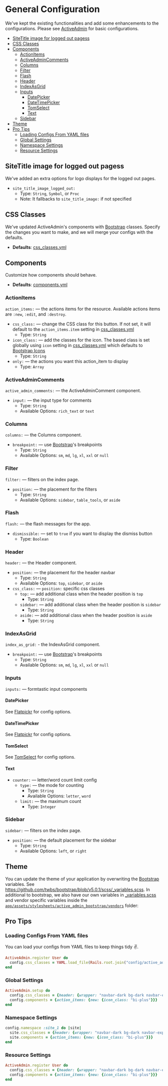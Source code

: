 [ActiveAdmin]: https://activeadmin.info/1-general-configuration.html
[Bootstrap Icons]: https://icons.getbootstrap.com/
[Bootstrap]: https://getbootstrap.com/docs/5.0/getting-started/introduction/
[components.yml]: ../lib/active_admin_bootstrap/fixtures/components.yml
[css_classes.yml]: ../lib/active_admin_bootstrap/fixtures/css_classes.yml
[Flatpickr]: https://flatpickr.js.org/
[TomSelect]: https://tom-select.js.org/

# General Configuration <!-- omit in toc -->
We've kept the existing functionalities and add some enhancements to the configurations. Please see [ActiveAdmin] for basic configurations.

- [SiteTitle image for logged out pagess](#sitetitle-image-for-logged-out-pagess)
- [CSS Classes](#css-classes)
- [Components](#components)
  - [ActionItems](#actionitems)
  - [ActiveAdminComments](#activeadmincomments)
  - [Columns](#columns)
  - [Filter](#filter)
  - [Flash](#flash)
  - [Header](#header)
  - [IndexAsGrid](#indexasgrid)
  - [Inputs](#inputs)
    - [DatePicker](#datepicker)
    - [DateTimePicker](#datetimepicker)
    - [TomSelect](#tomselect)
    - [Text](#text)
  - [Sidebar](#sidebar)
- [Theme](#theme)
- [Pro Tips](#pro-tips)
  - [Loading Configs From YAML files](#loading-configs-from-yaml-files)
  - [Global Settings](#global-settings)
  - [Namespace Settings](#namespace-settings)
  - [Resource Settings](#resource-settings)

## SiteTitle image for logged out pagess
We've added an extra options for logo displays for the logged out pages.
- `site_title_image_logged_out:`
  - Type: `String`, `Symbol`, or `Proc`
  - Note: It fallbacks to `site_title_image:` if not specified

## CSS Classes
We've updated ActiveAdmin's components with [Bootstrap] classes. Specify the changes you want to make, and we will merge your configs with the defaults.

- **Defaults**: [css_classes.yml]

## Components
Customize how components should behave.

- **Defaults**: [components.yml]

### ActionItems
`action_items:` — the actions items for the resource. Available actions items are `:new`, `:edit`, and `:destroy`.

- `css_class:` — change the CSS class for this button. If not set, it will default to the `action_items.item` setting in [css_classes.yml]
  - Type: `String`
- `icon_class:` — add the classes for the icon. The based class is set globally using `icon` setting in [css_classes.yml] which defaults to [Bootstrap Icons]
  - Type: `String`
- `only:` — the actions you want this action_item to display
  - Type: `Array`

### ActiveAdminComments
`active_admin_comments:` — the ActiveAdminComment component.

- `input:` — the input type for comments
  - Type: `String`
  - Available Options: `rich_text` or `text`

### Columns
`columns:` — the Columns component.

- `breakpoint:` — use [Bootstrap]'s breakpoints
  - Type: `String`
  - Available Options: `sm`, `md`, `lg`, `xl`, `xxl` or `null`

### Filter
`filter:` — filters on the index page.

- `position:` — the placement for the filters
  - Type: `String`
  - Available Options: `sidebar`, `table_tools`, or `aside`

### Flash
`flash:` — the flash messages for the app.

- `dismissible:` — set to `true` if you want to display the dismiss button
  - Type: `Boolean`

### Header
`header:` — the Header component.

- `position:` — the placement for the header navbar
  - Type: `String`
  - Available Options: `top`, `sidebar`, or `aside`
- `css_class:` — `position:` specific css classes
  - `top:` — add additional class when the header position is `top`
    - Type: `String`
  - `sidebar:` — add additional class when the header position is `sidebar`
    - Type: `String`
  - `aside:` — add additional class when the header position is `aside`
    - Type: `String`

### IndexAsGrid
`index_as_grid:` - the IndexAsGrid component.

- `breakpoint:` — use [Bootstrap]'s breakpoints
  - Type: `String`
  - Available Options: `sm`, `md`, `lg`, `xl`, `xxl` or `null`

### Inputs
`inputs:` — formtastic input components

#### DatePicker
See [Flatpickr] for config options.

#### DateTimePicker
See [Flatpickr] for config options.

#### TomSelect
See [TomSelect] for config options.

#### Text
- `counter:` — letter/word count limit config
  - `type:` — the mode for counting
    - Type: `String`
    - Available Options: `letter`, `word`
  - `limit:` — the maximum count
    - Type: `Integer`

### Sidebar
`sidebar:` — filters on the index page.

- `position:` — the default placement for the sidebar
  - Type: `String`
  - Available Options: `left`, or `right`

## Theme
You can update the theme of your application by overwriting the [Bootstrap] variables. See https://github.com/twbs/bootstrap/blob/v5.0.1/scss/_variables.scss.
In additional to bootstrap, we also have our own variables in [_variables.scss](../app/assets/stylesheets/active_admin_bootstrap/meta/_variables.scss)
and vendor specific variables inside the [`app/assets/stylesheets/active_admin_bootstrap/vendors`](../app/assets/stylesheets/active_admin_bootstrap/vendors) folder:

## Pro Tips
### Loading Configs From YAML files
You can load your configs from YAML files to keep things tidy ✌️.

```ruby
ActiveAdmin.register User do
  config.css_classes = YAML.load_file(Rails.root.join("config/active_admin_bootstrap/users/css_classes.yml").to_s)
end
```

### Global Settings
```ruby
ActiveAdmin.setup do
  config.css_classes = {header: {wrapper: "navbar-dark bg-dark navbar-expand-lg"}}
  config.components = {action_items: {new: {icon_class: "bi-plus"}}}
end
```

### Namespace Settings
```ruby
config.namespace :site_1 do |site|
  site.css_classes = {header: {wrapper: "navbar-dark bg-dark navbar-expand-lg"}}
  site.components = {action_items: {new: {icon_class: "bi-plus"}}}
end
```

### Resource Settings
```ruby
ActiveAdmin.register User do
  config.css_classes = {header: {wrapper: "navbar-dark bg-dark navbar-expand-lg"}}
  config.components = {action_items: {new: {icon_class: "bi-plus"}}}
end
```